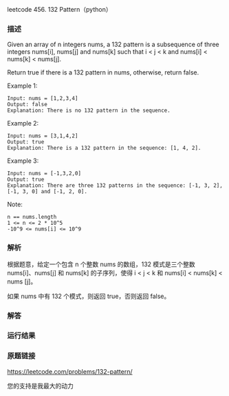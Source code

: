 leetcode  456. 132 Pattern（python）




### 描述


Given an array of n integers nums, a 132 pattern is a subsequence of three integers nums[i], nums[j] and nums[k] such that i < j < k and nums[i] < nums[k] < nums[j].

Return true if there is a 132 pattern in nums, otherwise, return false.




Example 1:


	Input: nums = [1,2,3,4]
	Output: false
	Explanation: There is no 132 pattern in the sequence.
	
Example 2:

	Input: nums = [3,1,4,2]
	Output: true
	Explanation: There is a 132 pattern in the sequence: [1, 4, 2].


Example 3:


	Input: nums = [-1,3,2,0]
	Output: true
	Explanation: There are three 132 patterns in the sequence: [-1, 3, 2], [-1, 3, 0] and [-1, 2, 0].
	


Note:

	n == nums.length
	1 <= n <= 2 * 10^5
	-10^9 <= nums[i] <= 10^9


### 解析


根据题意，给定一个包含 n 个整数 nums 的数组，132 模式是三个整数 nums[i]、nums[j] 和 nums[k] 的子序列，使得 i < j < k 和 nums[i] < nums[k] < nums [j]。

如果 nums 中有 132 个模式，则返回 true，否则返回 false。

### 解答
				


            	      
			
### 运行结果




### 原题链接



https://leetcode.com/problems/132-pattern/


您的支持是我最大的动力
